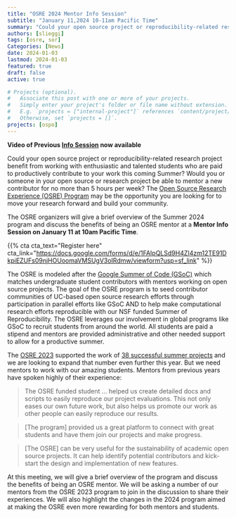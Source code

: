 ```yaml
---
title: "OSRE 2024 Mentor Info Session" 
subtitle: "January 11,2024 10-11am Pacific Time"
summary: "Could your open source project or reproducibility-related research project benefit from working with enthusiastic and talented students who are paid to productively contribute to your work this coming Summer? Would you or someone in your open source or research project be able to mentor a new contributor for no more than 5 hours per week? The Open Source Research Experience (OSRE) Program may be the opportunity you are looking for to move your research forward and build your community."
authors: [slieggi]
tags: [osre, sor]
Categories: [News]
date: 2024-01-03
lastmod: 2024-01-03
featured: true
draft: false
active: true

# Projects (optional).
#   Associate this post with one or more of your projects.
#   Simply enter your project's folder or file name without extension.
#   E.g. `projects = ["internal-project"]` references `content/project/deep-learning/index.md`.
#   Otherwise, set `projects = []`.
projects: [ospo]
---
```

**Video of Previous [Info Session](https://youtu.be/toIQD7CSfLg?si=u5j5Ps4poQlOoo3i) now available** 

Could your open source project or reproducibility-related research project benefit from working with enthusiastic and talented students who are paid to productively contribute to your work this coming Summer? Would you or someone in your open source or research project be able to mentor a new contributor for no more than 5 hours per week? The [Open Source Research Experience (OSRE) Program](/osre24) may be the opportunity you are looking for to move your research forward and build your community.  

The OSRE organizers will give a brief overview of the Summer 2024 program and discuss the benefits of being an OSRE mentor at a **Mentor Info Session on January 11 at 10am Pacific Time**.  

{{% cta cta_text="Register here" cta_link="https://docs.google.com/forms/d/e/1FAIpQLSd9H4ZI4zm12TE91DkpiEZUFs09njHOUoomaVMSUgV3oIRdmw/viewform?usp=sf_link" %}}

The OSRE is modeled after the [Google Summer of Code (GSoC)](https://summerofcode.withgoogle.com/) which matches undergraduate student contributors with mentors working on open source projects. The goal of the OSRE program is to seed contributor communities of UC-based open source research efforts through participation in parallel efforts like GSoC AND to help make computational research efforts reproducible with our NSF funded Summer of Reproducibility. The OSRE leverages our involvement in global programs like GSoC to recruit students from around the world. All students are paid a stipend and mentors are provided administrative and other needed support to allow for a productive summer.  

The [OSRE 2023](/osre23) supported the work of [38 successful summer projects](/post/20230529) and we are looking to expand that number even further this year. But we need mentors to work with our amazing students. Mentors from previous years have spoken highly of their experience:  

> The OSRE funded student … helped us create detailed docs and scripts to easily reproduce our project evaluations. This not only eases our own future work, but also helps us promote our work as other people can easily reproduce our results.  

> [The program] provided us a great platform to connect with great students and have them join our projects and make progress.  

> [The OSRE] can be very useful for the sustainability of academic open source projects. It can help identify potential contributors and kick-start the design and implementation of new features. 

At this meeting, we will give a brief overview of the program and discuss the benefits of being an OSRE mentor. We will be asking a number of our mentors from the OSRE 2023 program to join in the discussion to share their experiences. We will also highlight the changes in the 2024 program aimed at making the OSRE even more rewarding for both mentors and students.
